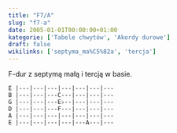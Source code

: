 ```yaml
---
title: "F7/A"
slug: "f7-a"
date: 2005-01-01T00:00:00+01:00
kategorie: ['Tabele chwytów', 'Akordy durowe']
draft: false
wikilinks: ['septyma_ma%C5%82a', 'tercja']
---
```

F-dur z septymą małą<!-- link nie odnosił się do niczego --> i
tercją<!-- link nie odnosił się do niczego --> w basie.

    E |---|---|---|---|---|---|---
    B |---|---|---C---|---|---|---
    G |---|---|---E♭--|---|---|---
    D |---|---|---F---|---|---|---
    A |---|---|---|---|---|---|---
    E |---|---|---|---|---A---|---


